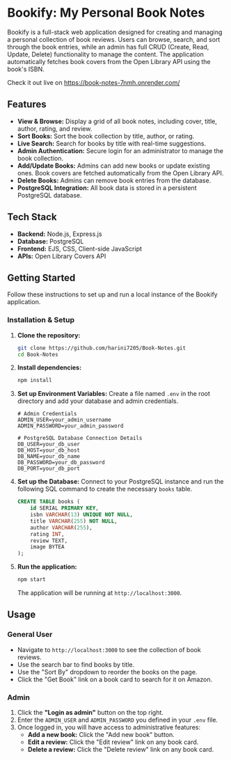 # Bookify: My Personal Book Notes

Bookify is a full-stack web application designed for creating and managing a personal collection of book reviews. Users can browse, search, and sort through the book entries, while an admin has full CRUD (Create, Read, Update, Delete) functionality to manage the content. The application automatically fetches book covers from the Open Library API using the book's ISBN.

Check it out live on https://book-notes-7nmh.onrender.com/

## Features

*   **View & Browse:** Display a grid of all book notes, including cover, title, author, rating, and review.
*   **Sort Books:** Sort the book collection by title, author, or rating.
*   **Live Search:** Search for books by title with real-time suggestions.
*   **Admin Authentication:** Secure login for an administrator to manage the book collection.
*   **Add/Update Books:** Admins can add new books or update existing ones. Book covers are fetched automatically from the Open Library API.
*   **Delete Books:** Admins can remove book entries from the database.
*   **PostgreSQL Integration:** All book data is stored in a persistent PostgreSQL database.

## Tech Stack

*   **Backend:** Node.js, Express.js
*   **Database:** PostgreSQL 
*   **Frontend:** EJS, CSS, Client-side JavaScript
*   **APIs:** Open Library Covers API

## Getting Started

Follow these instructions to set up and run a local instance of the Bookify application.

### Installation & Setup

1.  **Clone the repository:**
    ```sh
    git clone https://github.com/harini7205/Book-Notes.git
    cd Book-Notes
    ```

2.  **Install dependencies:**
    ```sh
    npm install
    ```

3.  **Set up Environment Variables:**
    Create a file named `.env` in the root directory and add your database and admin credentials.

    ```env
    # Admin Credentials
    ADMIN_USER=your_admin_username
    ADMIN_PASSWORD=your_admin_password

    # PostgreSQL Database Connection Details
    DB_USER=your_db_user
    DB_HOST=your_db_host
    DB_NAME=your_db_name
    DB_PASSWORD=your_db_password
    DB_PORT=your_db_port
    ```

4.  **Set up the Database:**
    Connect to your PostgreSQL instance and run the following SQL command to create the necessary `books` table.

    ```sql
    CREATE TABLE books (
        id SERIAL PRIMARY KEY,
        isbn VARCHAR(13) UNIQUE NOT NULL,
        title VARCHAR(255) NOT NULL,
        author VARCHAR(255),
        rating INT,
        review TEXT,
        image BYTEA
    );
    ```

5.  **Run the application:**
    ```sh
    npm start
    ```
    The application will be running at `http://localhost:3000`.

## Usage

### General User

*   Navigate to `http://localhost:3000` to see the collection of book reviews.
*   Use the search bar to find books by title.
*   Use the "Sort By" dropdown to reorder the books on the page.
*   Click the "Get Book" link on a book card to search for it on Amazon.

### Admin

1.  Click the **"Login as admin"** button on the top right.
2.  Enter the `ADMIN_USER` and `ADMIN_PASSWORD` you defined in your `.env` file.
3.  Once logged in, you will have access to administrative features:
    *   **Add a new book:** Click the "Add new book" button.
    *   **Edit a review:** Click the "Edit review" link on any book card.
    *   **Delete a review:** Click the "Delete review" link on any book card.
